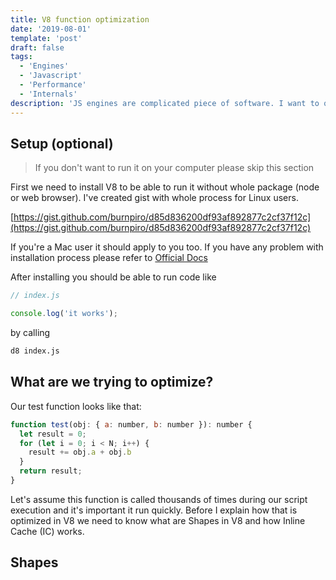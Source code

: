 ```yaml
---
title: V8 function optimization
date: '2019-08-01'
template: 'post'
draft: false
tags:
  - 'Engines'
  - 'Javascript'
  - 'Performance'
  - 'Internals'
description: 'JS engines are complicated piece of software. I want to quickly explain one of the optimization techniques V8 is using to speed up your code execution.'
---
```


## Setup (optional)

> If you don't want to run it on your computer please skip this section

First we need to install V8 to be able to run it without whole package (node or web browser). I've created gist with whole process for Linux users.

[https://gist.github.com/burnpiro/d85d836200df93af892877c2cf37f12c](https://gist.github.com/burnpiro/d85d836200df93af892877c2cf37f12c)

If you're a Mac user it should apply to you too. If you have any problem with installation process please refer to [Official Docs](https://v8.dev/docs/build)

After installing you should be able to run code like
```javascript
// index.js

console.log('it works');
```

by calling
```bash
d8 index.js
```

## What are we trying to optimize?

Our test function looks like that:
```javascript
function test(obj: { a: number, b: number }): number {
  let result = 0;
  for (let i = 0; i < N; i++) {
  	result += obj.a + obj.b
  }
  return result;
}
```

Let's assume this function is called thousands of times during our script execution and it's important it run quickly. Before I explain how that is optimized in V8 we need to know what are Shapes in V8 and how Inline Cache (IC) works.

## Shapes

